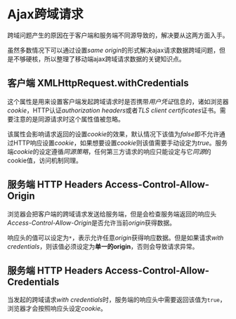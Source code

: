 # Ajax跨域请求

跨域问题产生的原因在于客户端和服务端不同源导致的，解决要从这两方面入手。

虽然多数情况下可以通过设置*same origin*的形式解决ajax请求数据跨域问题，但是不够硬核，所以整理了移动端ajax跨域请求数据的关键知识点。

## 客户端 XMLHttpRequest.withCredentials

这个属性是用来设置客户端发起跨域请求时是否携带*用户凭证*信息的，诸如浏览器*cookie*，HTTP认证*authorization headers*或者*TLS client certificates*证书。需要注意的是同源请求时这个属性值被忽略。

该属性会影响请求返回的设置*cookie*的效果，默认情况下该值为*false*即不允许通过HTTP响应设置*cookie*，如果想要设置*cookie*则该值需要手动设定为*true*。服务端*cookie*的设定遵循*同源策略*，任何第三方请求的响应只能设定与它*同源*的cookie值，访问机制同理。

## 服务端 HTTP Headers Access-Control-Allow-Origin

浏览器会把客户端的跨域请求发送给服务端，但是会检查服务端返回的响应头*Access-Control-Allow-Origin*是否允许当前*origin*获得数据。

响应头的值可以设定为`*`，表示允许任意*origin*获得响应数据。但是如果请求*with credentials*，则该值必须设定为**单一的origin**，否则会导致请求异常。

## 服务端 HTTP Headers Access-Control-Allow-Credentials

当发起的跨域请求*with credentials*时，服务端的响应头中需要返回该值为`true`，浏览器才会按照响应头设定*cookie*。





